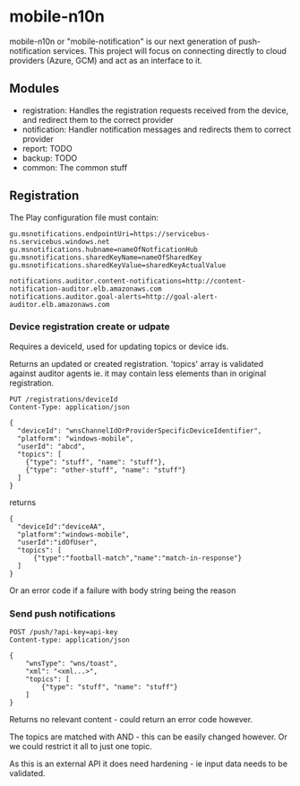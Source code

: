 # mobile-n10n
mobile-n10n or "mobile-notification" is our next generation of push-notification services.
This project will focus on connecting directly to cloud providers (Azure, GCM) and act as an interface to it.

## Modules
 * registration: Handles the registration requests received from the device, and redirect them to the correct provider
 * notification: Handler notification messages and redirects them to correct provider
 * report: TODO
 * backup: TODO
 * common: The common stuff

## Registration

The Play configuration file must contain:
```
gu.msnotifications.endpointUri=https://servicebus-ns.servicebus.windows.net
gu.msnotifications.hubname=nameOfNotficationHub
gu.msnotifications.sharedKeyName=nameOfSharedKey
gu.msnotifications.sharedKeyValue=sharedKeyActualValue

notifications.auditor.content-notifications=http://content-notification-auditor.elb.amazonaws.com
notifications.auditor.goal-alerts=http://goal-alert-auditor.elb.amazonaws.com
```

### Device registration create or udpate

Requires a deviceId, used for updating topics or device ids.

Returns an updated or created registration.
'topics' array is validated against auditor agents ie. it may contain less elements than in original registration.

```
PUT /registrations/deviceId
Content-Type: application/json

{
  "deviceId": "wnsChannelIdOrProviderSpecificDeviceIdentifier",
  "platform": "windows-mobile",
  "userId": "abcd",
  "topics": [
    {"type": "stuff", "name": "stuff"},
    {"type": "other-stuff", "name": "stuff"}
  ]
}
```

returns

```
{
  "deviceId":"deviceAA",
  "platform":"windows-mobile",
  "userId":"idOfUser",
  "topics": [
      {"type":"football-match","name":"match-in-response"}
  ]
}
```

Or an error code if a failure with body string being the reason

### Send push notifications


```
POST /push/?api-key=api-key
Content-type: application/json

{
    "wnsType": "wns/toast",
    "xml": "<xml...>",
    "topics": [
        {"type": "stuff", "name": "stuff"}
    ]
}
```

Returns no relevant content - could return an error code however.

The topics are matched with AND - this can be easily changed however. Or we could restrict it all to just one topic.

As this is an external API it does need hardening - ie input data needs to be validated.
